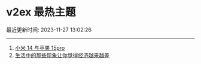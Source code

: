 # v2ex 最热主题

最近更新时间: 2023-11-27 13:02:26

--- 
1. [小米 14 与苹果 15pro](https://www.v2ex.com/t/995416) 
2. [生活中的那些现象让你觉得经济越来越差](https://www.v2ex.com/t/995430) 
